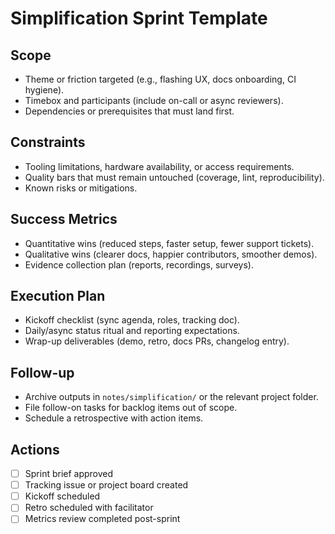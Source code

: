 # Simplification Sprint Template

## Scope
- Theme or friction targeted (e.g., flashing UX, docs onboarding, CI hygiene).
- Timebox and participants (include on-call or async reviewers).
- Dependencies or prerequisites that must land first.

## Constraints
- Tooling limitations, hardware availability, or access requirements.
- Quality bars that must remain untouched (coverage, lint, reproducibility).
- Known risks or mitigations.

## Success Metrics
- Quantitative wins (reduced steps, faster setup, fewer support tickets).
- Qualitative wins (clearer docs, happier contributors, smoother demos).
- Evidence collection plan (reports, recordings, surveys).

## Execution Plan
- Kickoff checklist (sync agenda, roles, tracking doc).
- Daily/async status ritual and reporting expectations.
- Wrap-up deliverables (demo, retro, docs PRs, changelog entry).

## Follow-up
- Archive outputs in `notes/simplification/` or the relevant project folder.
- File follow-on tasks for backlog items out of scope.
- Schedule a retrospective with action items.

## Actions
- [ ] Sprint brief approved
- [ ] Tracking issue or project board created
- [ ] Kickoff scheduled
- [ ] Retro scheduled with facilitator
- [ ] Metrics review completed post-sprint
